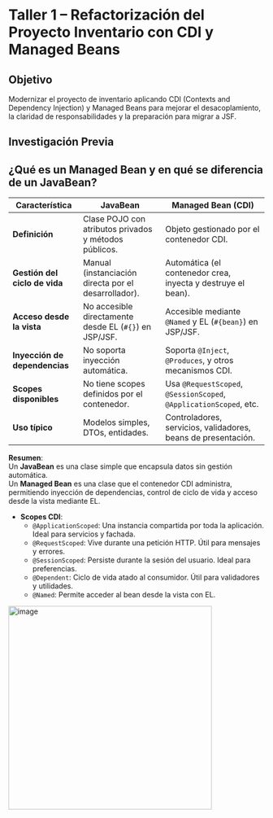 # Taller 1 – Refactorización del Proyecto Inventario con CDI y Managed Beans

## Objetivo
Modernizar el proyecto de inventario aplicando CDI (Contexts and Dependency Injection) y Managed Beans para mejorar el desacoplamiento, la claridad de responsabilidades y la preparación para migrar a JSF.

## Investigación Previa

## ¿Qué es un Managed Bean y en qué se diferencia de un JavaBean?

| Característica               | JavaBean                                                  | Managed Bean (CDI)                                              |
|-----------------------------|------------------------------------------------------------|------------------------------------------------------------------|
| **Definición**              | Clase POJO con atributos privados y métodos públicos.      | Objeto gestionado por el contenedor CDI.                        |
| **Gestión del ciclo de vida** | Manual (instanciación directa por el desarrollador).       | Automática (el contenedor crea, inyecta y destruye el bean).    |
| **Acceso desde la vista**   | No accesible directamente desde EL (`#{}`) en JSP/JSF.     | Accesible mediante `@Named` y EL (`#{bean}`) en JSP/JSF.        |
| **Inyección de dependencias** | No soporta inyección automática.                          | Soporta `@Inject`, `@Produces`, y otros mecanismos CDI.         |
| **Scopes disponibles**      | No tiene scopes definidos por el contenedor.               | Usa `@RequestScoped`, `@SessionScoped`, `@ApplicationScoped`, etc. |
| **Uso típico**              | Modelos simples, DTOs, entidades.                          | Controladores, servicios, validadores, beans de presentación.   |

**Resumen**:  
Un **JavaBean** es una clase simple que encapsula datos sin gestión automática.  
Un **Managed Bean** es una clase que el contenedor CDI administra, permitiendo inyección de dependencias, control de ciclo de vida y acceso desde la vista mediante EL.

- **Scopes CDI**:
  - `@ApplicationScoped`: Una instancia compartida por toda la aplicación. Ideal para servicios y fachada.
  - `@RequestScoped`: Vive durante una petición HTTP. Útil para mensajes y errores.
  - `@SessionScoped`: Persiste durante la sesión del usuario. Ideal para preferencias.
  - `@Dependent`: Ciclo de vida atado al consumidor. Útil para validadores y utilidades.
  - `@Named`: Permite acceder al bean desde la vista con EL.

 <img width="400" height="400" alt="image" src="https://github.com/user-attachments/assets/974bf139-6027-4f0a-baad-2d58f4905f50" /> 



